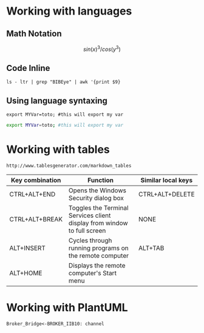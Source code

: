 # Working with languages

## Math Notation
```math
sin(x)^3/cos(y^3)
```

## Code Inline

`ls - ltr | grep "BIBEye" | awk '{print $9}`

## Using language syntaxing

```language
export MYVar=toto; #this will export my var
```

```bash
export MYVar=toto; #this will export my var
```

# Working with tables
`http://www.tablesgenerator.com/markdown_tables`

| Key combination | Function                                                                | Similar local keys |
| --------------- | ----------------------------------------------------------------------- | ------------------ |
| CTRL+ALT+END    | Opens the Windows Security dialog box                                   | CTRL+ALT+DELETE    |
| CTRL+ALT+BREAK  | Toggles the Terminal Services client display from window to full screen | NONE               |
| ALT+INSERT      | Cycles through running programs on the remote computer                  | ALT+TAB            |
| ALT+HOME        | Displays the remote computer's Start menu                               |                    |

# Working with PlantUML
```puml {align="center"}
Broker_Bridge<-BROKER_IIB10: channel
```


